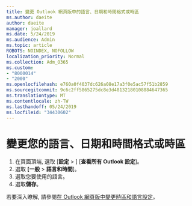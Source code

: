 ```yaml
---
title: 變更 Outlook 網頁版中的語言、日期和時間格式或時區
ms.author: daeite
author: daeite
manager: joallard
ms.date: 5/24/2019
ms.audience: Admin
ms.topic: article
ROBOTS: NOINDEX, NOFOLLOW
localization_priority: Normal
ms.collection: Adm_O365
ms.custom:
- "8000014"
- "2000"
ms.openlocfilehash: e760a0f4037dc626a08e17a3f0e5ac57f51b2859
ms.sourcegitcommit: 9c6c2ff5865275dc8e3d48132180108884647365
ms.translationtype: MT
ms.contentlocale: zh-TW
ms.lasthandoff: 05/24/2019
ms.locfileid: "34430602"
---
```

# <a name="change-your-language-date-and-time-format-or-time-zone"></a>變更您的語言、日期和時間格式或時區

1. 在頁面頂端, 選取 [**設定** > ] [**查看所有 Outlook 設定**]。
2. 選取 **[一般** > **語言和時間**]。
3. 選取您要使用的語言。
4. 選取**儲存**。

若要深入瞭解, 請參閱[在 Outlook 網頁版中變更時區和語言設定](https://support.office.com/article/65239869-12e7-4a9d-bca1-76b0ad7ce273)。